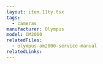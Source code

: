 ```yaml
---
layout: item.11ty.tsx
tags:
  - cameras
manufacturer: Olympus
model: OM2000
relatedFiles:
  - olympus-om2000-service-manual
relatedLinks:
---
```

